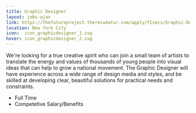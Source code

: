 ```yaml
---
title: Graphic Designer
layout: jobs-ajax
link: https://thefutureproject.theresumator.com/apply/fCsecs/Graphic-Designer.html?source=tfp+job+page
location: New York City
icon:  icon_graphicdesigner_1.svg
hover: icon_graphicdesigner_2.svg
---
```


We're looking for a true creative spirit who can join a small team of artists to translate the energy and values of thousands of young people into visual ideas that can help to grow a national movement. The Graphic Designer will have experience across a wide range of design media and styles, and be skilled at developing clear, beautiful solutions for practical needs and constraints. 

- Full Time
- Competetive Salary/Benefits

